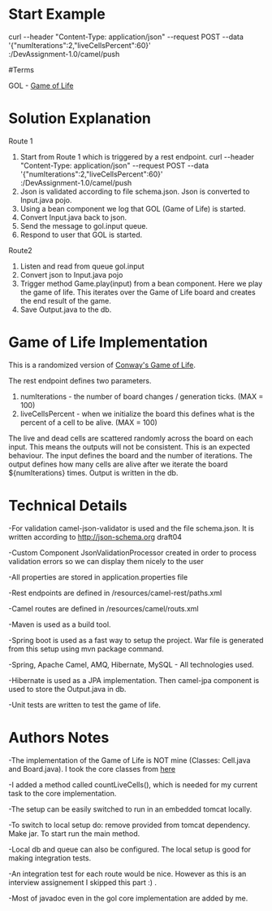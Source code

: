 # Start Example

curl  --header "Content-Type: application/json" --request POST --data '{"numIterations":2,"liveCellsPercent":60}' \
 <host>:<port>/DevAssignment-1.0/camel/push
 
#Terms

GOL - [Game of Life](https://en.wikipedia.org/wiki/Conway%27s_Game_of_Life)

# Solution Explanation

Route 1
1. Start from Route 1 which is triggered by a rest endpoint.
curl  --header "Content-Type: application/json" --request POST --data '{"numIterations":2,"liveCellsPercent":60}' \
 <host>:<port>/DevAssignment-1.0/camel/push
2. Json is validated according to file schema.json. Json is converted to Input.java pojo.
3. Using a bean component we log that GOL (Game of Life) is started.
4. Convert Input.java back to json.
5. Send the message to gol.input queue.
6. Respond to user that GOL is started.

Route2
1. Listen and read from queue gol.input
2. Convert json to Input.java pojo
3. Trigger method Game.play(input) from a bean component. Here we play the game of life. 
   This iterates over the Game of Life board and creates the end result of the game.
4. Save Output.java to the db.

# Game of Life Implementation

This is a randomized version of [Conway's Game of Life](https://en.wikipedia.org/wiki/Conway%27s_Game_of_Life).

The rest endpoint defines two parameters.
1. numIterations - the number of board changes / generation ticks. (MAX = 100)
2. liveCellsPercent - when we initialize the board this defines what is the percent of a cell to be alive. (MAX = 100)

The live and dead cells are scattered randomly across the board on each input. This means the outputs will not be consistent.
This is an expected behaviour.
The input defines the board and the number of iterations.
The output defines how many cells are alive after we iterate the board ${numIterations} times. Output is written in the db.

# Technical Details

-For validation camel-json-validator is used and the file schema.json. It is written according to http://json-schema.org  draft04

-Custom Component JsonValidationProcessor created in order to process validation errors so we can display them nicely to the user

-All properties are stored in application.properties file

-Rest endpoints are defined in /resources/camel-rest/paths.xml

-Camel routes are defined in /resources/camel/routs.xml

-Maven is used as a build tool.

-Spring boot is used as a fast way to setup the project. War file is generated from this setup using mvn package command.

-Spring, Apache Camel, AMQ, Hibernate, MySQL - All technologies used.

-Hibernate is used as a JPA implementation. Then camel-jpa component is used to store the Output.java in db.

-Unit tests are written to test the game of life.


# Authors Notes

-The implementation of the Game of Life is NOT mine (Classes: Cell.java and Board.java). I took the core classes from [here](https://github.com/inoryy/game-of-life-java/tree/master/src/main/java/gof/core)

-I added a method called countLiveCells(), which is needed for my current task to the core implementation.

-The setup can be easily switched to run in an embedded tomcat locally.

-To switch to local setup do: remove <scope>provided</scope> from tomcat dependency. Make <packaging>jar</packaging>. To start run the main method.

-Local db and queue can also be configured. The local setup is good for making integration tests.

-An integration test for each route would be nice. However as this is an interview assignement I skipped this part :) .

-Most of javadoc even in the gol core implementation are added by me.





